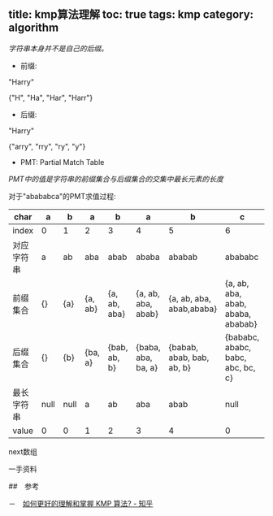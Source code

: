 title: kmp算法理解
toc: true
tags: kmp
category: algorithm
---

*字符串本身并不是自己的后缀。*

- 前缀:

"Harry"

{"H", "Ha", "Har", "Harr"}


- 后缀:

"Harry"

{"arry", "rry", "ry", "y"}


- PMT: Partial Match Table

*PMT中的值是字符串的前缀集合与后缀集合的交集中最长元素的长度*

对于"abababca"的PMT求值过程:


| char       | a    | b    | a       | b            | a                  | b                         | c                                 | a                                          |
| ---------- | ---- | ---- | ------- | ------------ | ------------------ | ------------------------- | --------------------------------- | ------------------------------------------ |
| index      | 0    | 1    | 2       | 3            | 4                  | 5                         | 6                                 | 7                                          |
| 对应字符串 | a    | ab   | aba     | abab         | ababa              | ababab                    | abababc                           | abababca                                   |
| 前缀集合   | {}   | {a}  | {a, ab} | {a, ab, aba} | {a, ab, aba, abab} | {a, ab, aba, abab,ababa}  | {a, ab, aba, abab, ababa, ababab} | {a, ab, aba, abab, ababa, ababab, abababc} |
| 后缀集合   | {}   | {b}  | {ba, a} | {bab, ab, b} | {baba, aba, ba, a} | {babab, abab, bab, ab, b} | {bababc, ababc, babc, abc, bc, c} | {bababca, ababca,babca, abca, bca, ca, a}  |
| 最长字符串 | null | null | a       | ab           | aba                | abab                      | null                              | a                                          |
| value      | 0    | 0    | 1       | 2            | 3                  | 4                         | 0                                 | 1                                          |

next数组


一手资料

##　参考

－　[如何更好的理解和掌握 KMP 算法? - 知乎](https://www.zhihu.com/question/21923021/answer/281346746)